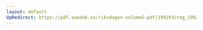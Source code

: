 ```yaml
---
layout: default
UpRedirect: https://pdf.swedeb.se/riksdagen-volumeG-pdf/199293/reg_199293_LU/reg_199293_LU_0012.pdf
---
```

